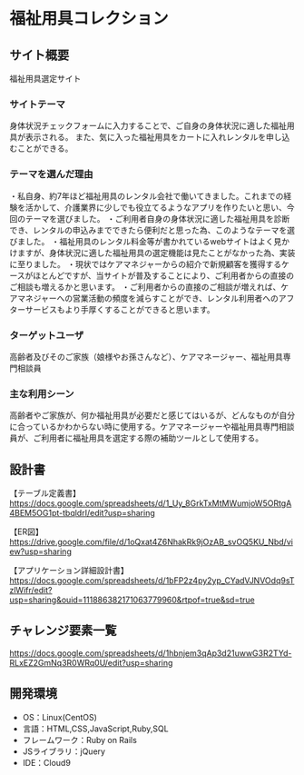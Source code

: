 # 福祉用具コレクション

## サイト概要
福祉用具選定サイト

### サイトテーマ
身体状況チェックフォームに入力することで、ご自身の身体状況に適した福祉用具が表示される。
また、気に入った福祉用具をカートに入れレンタルを申し込むことができる。

### テーマを選んだ理由
・私自身、約7年ほど福祉用具のレンタル会社で働いてきました。これまでの経験を活かして、介護業界に少しでも役立てるようなアプリを作りたいと思い、今回のテーマを選びました。
・ご利用者自身の身体状況に適した福祉用具を診断でき、レンタルの申込みまでできたら便利だと思った為、このようなテーマを選びました。
・福祉用具のレンタル料金等が書かれているwebサイトはよく見かけますが、身体状況に適した福祉用具の選定機能は見たことがなかった為、実装に至りました。
・現状ではケアマネジャーからの紹介で新規顧客を獲得するケースがほとんどですが、当サイトが普及することにより、ご利用者からの直接のご相談も増えるかと思います。
・ご利用者からの直接のご相談が増えれば、ケアマネジャーへの営業活動の頻度を減らすことができ、レンタル利用者へのアフターサービスもより手厚くすることができると思います。


### ターゲットユーザ
高齢者及びそのご家族（娘様やお孫さんなど）、ケアマネージャー、福祉用具専門相談員

### 主な利用シーン
高齢者やご家族が、何か福祉用具が必要だと感じてはいるが、どんなものが自分に合っているかわからない時に使用する。ケアマネージャーや福祉用具専門相談員が、ご利用者に福祉用具を選定する際の補助ツールとして使用する。

## 設計書
【テーブル定義書】
https://docs.google.com/spreadsheets/d/1_Uy_8GrkTxMtMWumjoW5ORtgA4BEM5OG1pt-tbqldrI/edit?usp=sharing

【ER図】
https://drive.google.com/file/d/1oQxat4Z6NhakRk9jOzAB_svOQ5KU_Nbd/view?usp=sharing

【アプリケーション詳細設計書】
https://docs.google.com/spreadsheets/d/1bFP2z4py2yp_CYadVJNVOdq9sTzlWifr/edit?usp=sharing&ouid=111886382171063779960&rtpof=true&sd=true

## チャレンジ要素一覧
https://docs.google.com/spreadsheets/d/1hbnjem3qAp3d21uwwG3R2TYd-RLxEZ2GmNq3R0WRq0U/edit?usp=sharing

## 開発環境
- OS：Linux(CentOS)
- 言語：HTML,CSS,JavaScript,Ruby,SQL
- フレームワーク：Ruby on Rails
- JSライブラリ：jQuery
- IDE：Cloud9

